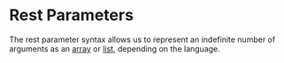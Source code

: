 # Rest Parameters

The rest parameter syntax allows us to represent an indefinite number of arguments as an [array][type-array] or [list][type-list], depending on the language.

[type-array]: ../types/array.md
[type-list]: ../types/list.md
